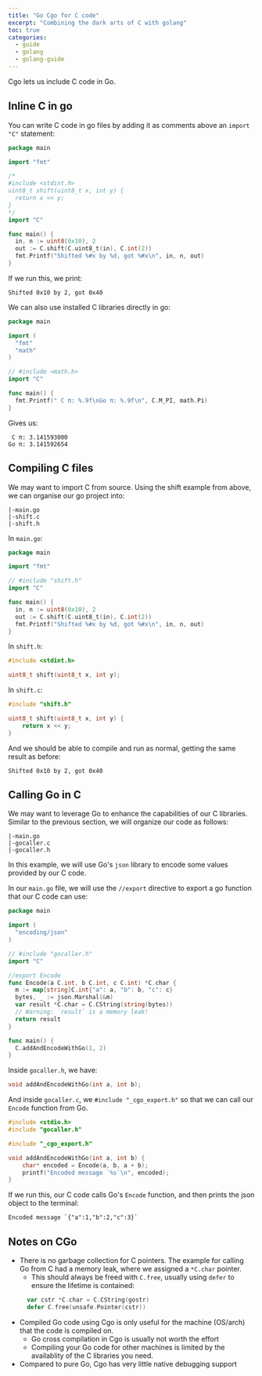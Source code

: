 ```yaml
---
title: "Go Cgo for C code"
excerpt: "Combining the dark arts of C with golang"
toc: true
categories:
  - guide
  - golang
  - golang-guide
---
```


Cgo lets us include C code in Go.

## Inline C in go

You can write C code in go files by adding it as comments above an `import "C"` statement:

```go
package main

import "fmt"

/*
#include <stdint.h>
uint8_t shift(uint8_t x, int y) {
  return x << y;
}
*/
import "C"

func main() {
  in, n := uint8(0x10), 2
  out := C.shift(C.uint8_t(in), C.int(2))
  fmt.Printf("Shifted %#x by %d, got %#x\n", in, n, out)
}
```

If we run this, we print:
```
Shifted 0x10 by 2, got 0x40
```

We can also use installed C libraries directly in go:

```go
package main

import (
  "fmt"
  "math"
)

// #include <math.h>
import "C"

func main() {
  fmt.Printf(" C π: %.9f\nGo π: %.9f\n", C.M_PI, math.Pi)
}
```

Gives us:
```
 C π: 3.141593000
Go π: 3.141592654
```

## Compiling C files

We may want to import C from source. Using the shift example from above, we can organise our go project into:
```
|-main.go
|-shift.c
|-shift.h
```

In `main.go`:
```go
package main

import "fmt"

// #include "shift.h"
import "C"

func main() {
  in, n := uint8(0x10), 2
  out := C.shift(C.uint8_t(in), C.int(2))
  fmt.Printf("Shifted %#x by %d, got %#x\n", in, n, out)
}
```

In `shift.h`:
```c
#include <stdint.h>

uint8_t shift(uint8_t x, int y);
```

In `shift.c`:
```c
#include "shift.h"

uint8_t shift(uint8_t x, int y) {
	return x << y;
}
```

And we should be able to compile and run as normal, getting the same result as before:
```
Shifted 0x10 by 2, got 0x40
```

## Calling Go in C

We may want to leverage Go to enhance the capabilities of our C libraries. Similar to the previous section, we will organize our code as follows:
```
|-main.go
|-gocaller.c
|-gocaller.h
```

In this example, we will use Go's `json` library to encode some values provided by our C code.

In our `main.go` file, we will use the `//export` directive to export a go function that our C code can use:
```go
package main

import (
  "encoding/json"
)

// #include "gocaller.h"
import "C"

//export Encode
func Encode(a C.int, b C.int, c C.int) *C.char {
  m := map[string]C.int{"a": a, "b": b, "c": c}
  bytes, _ := json.Marshal(&m)
  var result *C.char = C.CString(string(bytes))
  // Warning: `result` is a memory leak!
  return result
}

func main() {
  C.addAndEncodeWithGo(1, 2)
}
```

Inside `gocaller.h`, we have:
```c
void addAndEncodeWithGo(int a, int b);
```

And inside `gocaller.c`, we `#include "_cgo_export.h"` so that we can call our `Encode` function from Go.
```c
#include <stdio.h>
#include "gocaller.h"

#include "_cgo_export.h"

void addAndEncodeWithGo(int a, int b) {
    char* encoded = Encode(a, b, a + b);
    printf("Encoded message `%s`\n", encoded);
}
```

If we run this, our C code calls Go's `Encode` function, and then prints the json object to the terminal:
```
Encoded message `{"a":1,"b":2,"c":3}`
```

## Notes on CGo

* There is no garbage collection for C pointers. The example for calling Go from C had a memory leak, where we assigned a `*C.char` pointer.
  * This should always be freed with `C.free`, usually using `defer` to ensure the lifetime is contained:
  ```go
    var cstr *C.char = C.CString(gostr)
    defer C.free(unsafe.Pointer(cstr))
  ```
* Compiled Go code using Cgo is only useful for the machine (OS/arch) that the code is compiled on.
  * Go cross compilation in Cgo is usually not worth the effort
  * Compiling your Go code for other machines is limited by the availablity of the C libraries you need.
* Compared to pure Go, Cgo has very little native debugging support
